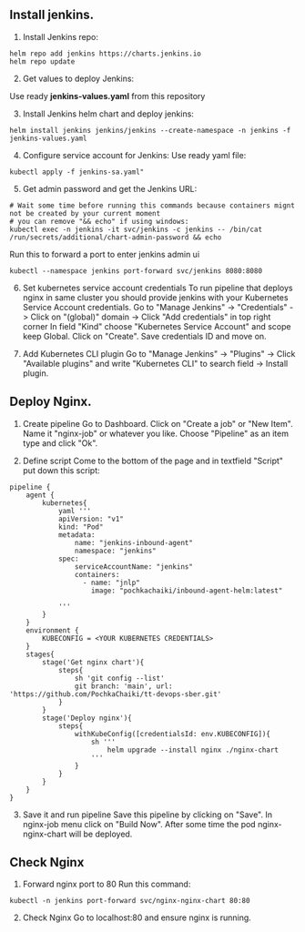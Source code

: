 


## Install jenkins.
1. Install Jenkins repo:
```
helm repo add jenkins https://charts.jenkins.io
helm repo update
```


2. Get values to deploy Jenkins:

Use ready **jenkins-values.yaml** from this repository

<!-- Run this command:
```
wget https://raw.githubusercontent.com/jenkinsci/helm-charts/main/charts/jenkins/values.yaml
```
Add this lines to values.yaml:
```
serviceType: NodePort
nodePort: 32000
```
```
serviceAccount:
  create: false
name: jenkins
annotations: {}
``` 
Rename values.yaml to jenkins-values.yaml -->

3. Install Jenkins helm chart and deploy jenkins:
```
helm install jenkins jenkins/jenkins --create-namespace -n jenkins -f jenkins-values.yaml
```

<!-- helm upgrade --install jenkins jenkins/jenkins --create-namespace -n jenkins --set controller.image.repository="pochkachaiki/jenkins-k8s-helm" --set controller.image.tag="latest" --set controller.image.tagLabel="" -f values.yaml -->

4. Configure service account for Jenkins:
Use ready yaml file:
```
kubectl apply -f jenkins-sa.yaml"
```

5. Get admin password and get the Jenkins URL:
```
# Wait some time before running this commands because containers mignt not be created by your current moment
# you can remove "&& echo" if using windows:
kubectl exec -n jenkins -it svc/jenkins -c jenkins -- /bin/cat /run/secrets/additional/chart-admin-password && echo 
```

Run this to forward a port to enter jenkins admin ui
```
kubectl --namespace jenkins port-forward svc/jenkins 8080:8080
```

6. Set kubernetes service account credentials
To run pipeline that deploys nginx in same cluster you should provide jenkins with your Kubernetes Service Account credentials.
Go to "Manage Jenkins" -> "Credentials" -> Click on "(global)" domain -> Click "Add credentials" in top right corner
In field "Kind" choose "Kubernetes Service Account" and scope keep Global. Click on "Create".
Save credentials ID and move on.

7. Add Kubernetes CLI plugin
Go to "Manage Jenkins" -> "Plugins" -> Click "Available plugins" and write "Kubernetes CLI" to search field -> Install plugin.

## Deploy Nginx.
1. Create pipeline
Go to Dashboard. Click on "Create a job" or "New Item".
Name it "nginx-job" or whatever you like. Choose "Pipeline" as an item type and click "Ok".

2. Define script
Come to the bottom of the page and in textfield "Script" put down this script:
```
pipeline {
    agent {
        kubernetes{
            yaml '''
            apiVersion: "v1"
            kind: "Pod"
            metadata:
                name: "jenkins-inbound-agent"
                namespace: "jenkins"
            spec:
                serviceAccountName: "jenkins"
                containers:
                  - name: "jnlp"
                    image: "pochkachaiki/inbound-agent-helm:latest"
                
            '''
        }
    }
    environment {
        KUBECONFIG = <YOUR KUBERNETES CREDENTIALS>
    }
    stages{
        stage('Get nginx chart'){
            steps{
                sh 'git config --list'
                git branch: 'main', url: 'https://github.com/PochkaChaiki/tt-devops-sber.git'
            }
        }
        stage('Deploy nginx'){
            steps{
                withKubeConfig([credentialsId: env.KUBECONFIG]){
                    sh '''
                        helm upgrade --install nginx ./nginx-chart
                    '''
                }
            }
        }
    }
}
```

3. Save it and run pipeline
Save this pipeline by clicking on "Save".
In nginx-job menu click on "Build Now".
After some time the pod nginx-nginx-chart will be deployed.

## Check Nginx
1. Forward nginx port to 80
Run this command:
```
kubectl -n jenkins port-forward svc/nginx-nginx-chart 80:80
```

2. Check Nginx
Go to localhost:80 and ensure nginx is running.


